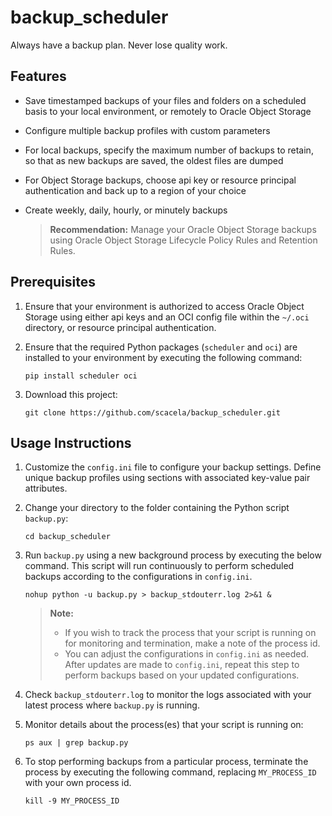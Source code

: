# backup_scheduler
Always have a backup plan. Never lose quality work.

## Features
* Save timestamped backups of your files and folders on a scheduled basis to your local environment, or remotely to Oracle Object Storage
* Configure multiple backup profiles with custom parameters
* For local backups, specify the maximum number of backups to retain, so that as new backups are saved, the oldest files are dumped
* For Object Storage backups, choose api key or resource principal authentication and back up to a region of your choice
* Create weekly, daily, hourly, or minutely backups

    > **Recommendation:** Manage your Oracle Object Storage backups using Oracle Object Storage Lifecycle Policy Rules and Retention Rules.

## Prerequisites

1. Ensure that your environment is authorized to access Oracle Object Storage using either api keys and an OCI config file within the `~/.oci` directory, or resource principal authentication.

2. Ensure that the required Python packages (`scheduler` and `oci`) are installed to your environment by executing the following command:

    ```
    pip install scheduler oci
    ```
    
3. Download this project:

    ```
    git clone https://github.com/scacela/backup_scheduler.git
    ```

## Usage Instructions
    
1. Customize the `config.ini` file to configure your backup settings. Define unique backup profiles using sections with associated key-value pair attributes.

2. Change your directory to the folder containing the Python script `backup.py`:

    ```
    cd backup_scheduler
    ```

3. Run `backup.py` using a new background process by executing the below command. This script will run continuously to perform scheduled backups according to the configurations in `config.ini`.

    ```
    nohup python -u backup.py > backup_stdouterr.log 2>&1 &
    ```
    > **Note:**
    > * If you wish to track the process that your script is running on for monitoring and termination, make a note of the process id.
    > * You can adjust the configurations in `config.ini` as needed. After updates are made to `config.ini`, repeat this step to perform backups based on your updated configurations.

4. Check `backup_stdouterr.log` to monitor the logs associated with your latest process where `backup.py` is running.

5. Monitor details about the process(es) that your script is running on:

    ```
    ps aux | grep backup.py
    ```

6. To stop performing backups from a particular process, terminate the process by executing the following command, replacing `MY_PROCESS_ID` with your own process id.

    ```
    kill -9 MY_PROCESS_ID
    ```
